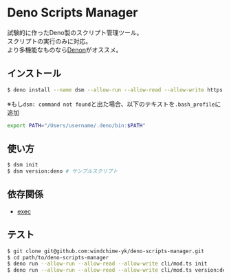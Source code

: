 # Deno Scripts Manager
試験的に作ったDeno製のスクリプト管理ツール。  
スクリプトの実行のみに対応。  
より多機能なものなら[Denon](https://github.com/denosaurs/denon)がオススメ。

## インストール
``` bash
$ deno install --name dsm --allow-run --allow-read --allow-write https://github.com/windchime-yk/deno-scripts-manager/raw/master/cli/mod.ts
```

※もし`dsm: command not found`と出た場合、以下のテキストを`.bash_profile`に追加
``` bash
export PATH="/Users/username/.deno/bin:$PATH"
```

## 使い方
``` bash
$ dsm init
$ dsm version:deno # サンプルスクリプト
```

## 依存関係
- [exec](https://deno.land/x/exec)

## テスト
``` bash
$ git clone git@github.com:windchime-yk/deno-scripts-manager.git
$ cd path/to/deno-scripts-manager
$ deno run --allow-run --allow-read --allow-write cli/mod.ts init
$ deno run --allow-run --allow-read --allow-write cli/mod.ts version:deno
```
